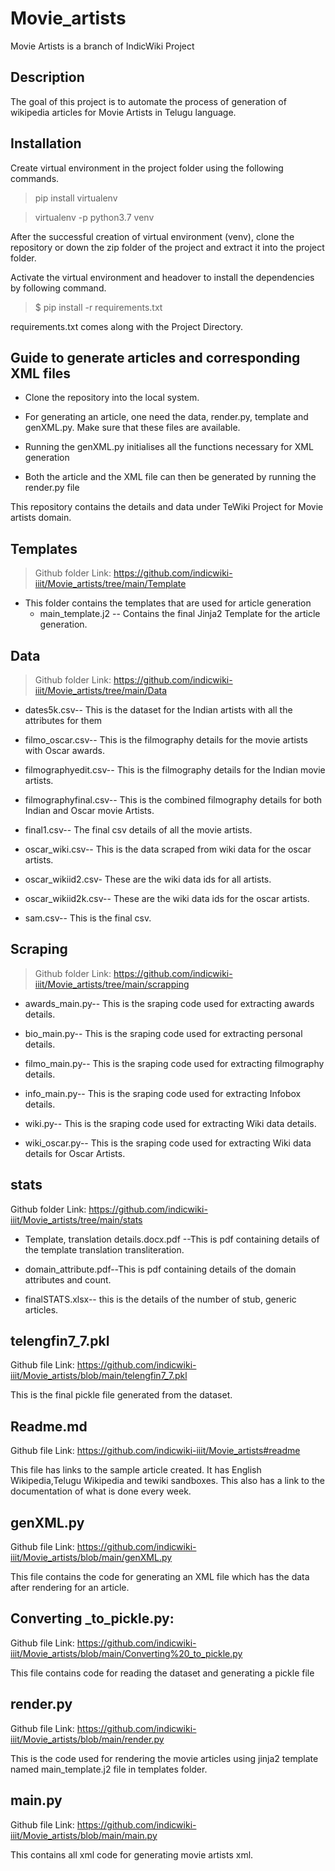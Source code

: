 # Movie_artists
Movie Artists is a branch of IndicWiki Project

## Description
The goal of this project is to automate the process of generation of wikipedia articles for Movie Artists in Telugu language.

## Installation
Create virtual environment in the project folder using the following commands.

> pip install virtualenv


> virtualenv -p python3.7 venv

After the successful creation of virtual environment (venv), clone the repository or down the zip folder of the project and extract it into the project folder.

Activate the virtual environment and headover to install the dependencies by following command.

> $ pip install -r requirements.txt

requirements.txt comes along with the Project Directory.

## Guide to generate articles and corresponding XML files
* Clone the repository into the local system.

* For generating an article, one need the data, render.py, template and genXML.py. Make sure that these files are available.

* Running the genXML.py initialises all the functions necessary for XML generation

* Both the article and the XML file can then be generated by running the render.py file

This repository contains the details and data under TeWiki Project for Movie artists domain.

## Templates

> Github folder Link: https://github.com/indicwiki-iiit/Movie_artists/tree/main/Template

- This folder contains the templates that are used for article generation
  - main_template.j2 -- Contains the final Jinja2 Template for the article generation.
## Data

> Github folder Link: https://github.com/indicwiki-iiit/Movie_artists/tree/main/Data

* dates5k.csv-- This is the dataset for the Indian artists with all the attributes for them

* filmo_oscar.csv-- This is the filmography details for the movie artists with Oscar awards.

* filmographyedit.csv-- This is the filmography details for the Indian movie artists.

* filmographyfinal.csv-- This is the combined filmography details for both Indian and Oscar movie Artists.

* final1.csv-- The final csv details of all the movie artists.

* oscar_wiki.csv-- This is the data scraped from wiki data for the oscar artists.

* oscar_wikiid2.csv- These are the wiki data ids for all artists.

* oscar_wikiid2k.csv-- These are the wiki data ids for the oscar artists.

* sam.csv-- This is the final csv.

## Scraping 

> Github folder Link: https://github.com/indicwiki-iiit/Movie_artists/tree/main/scrapping

* awards_main.py-- This is the sraping code used for extracting awards details.

* bio_main.py-- This is the sraping code used for extracting personal details.

* filmo_main.py-- This is the sraping code used for extracting filmography details.

* info_main.py-- This is the sraping code used for extracting Infobox details.

* wiki.py-- This is the sraping code used for extracting Wiki data details.

* wiki_oscar.py-- This is the sraping code used for extracting Wiki data details for Oscar Artists.

## stats
Github folder Link: https://github.com/indicwiki-iiit/Movie_artists/tree/main/stats

* Template, translation details.docx.pdf --This is pdf containing details of the template translation  transliteration.

* domain_attribute.pdf--This is pdf containing details of the domain attributes and count.

* finalSTATS.xlsx-- this is the details of the number of stub, generic articles.

## telengfin7_7.pkl
Github file Link: https://github.com/indicwiki-iiit/Movie_artists/blob/main/telengfin7_7.pkl

This is the final pickle file generated from the dataset.

## Readme.md
Github file Link: https://github.com/indicwiki-iiit/Movie_artists#readme

This file has links to the sample article created. It has English Wikipedia,Telugu Wikipedia and tewiki sandboxes. This also has a link to the documentation of what is done every week.

## genXML.py
Github file Link: https://github.com/indicwiki-iiit/Movie_artists/blob/main/genXML.py

This file contains the code for generating an XML file which has the data after rendering for an article.

## Converting _to_pickle.py:
Github file Link: https://github.com/indicwiki-iiit/Movie_artists/blob/main/Converting%20_to_pickle.py

This file contains code for reading the dataset and generating a pickle file

## render.py
Github file Link: https://github.com/indicwiki-iiit/Movie_artists/blob/main/render.py

This is the code used for rendering the movie articles using jinja2 template named main_template.j2 file in templates folder.

## main.py
Github file Link: https://github.com/indicwiki-iiit/Movie_artists/blob/main/main.py

This contains all xml code for generating movie artists xml.
